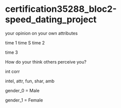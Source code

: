 # certification35288_bloc2-speed_dating_project













your opinion on your own attributes


time 1 
time S
time 2

time 3



How do your think others perceive you?


int corr


intel, attr, fun, shar, amb


gender_0 = Male

gender_1 = Female